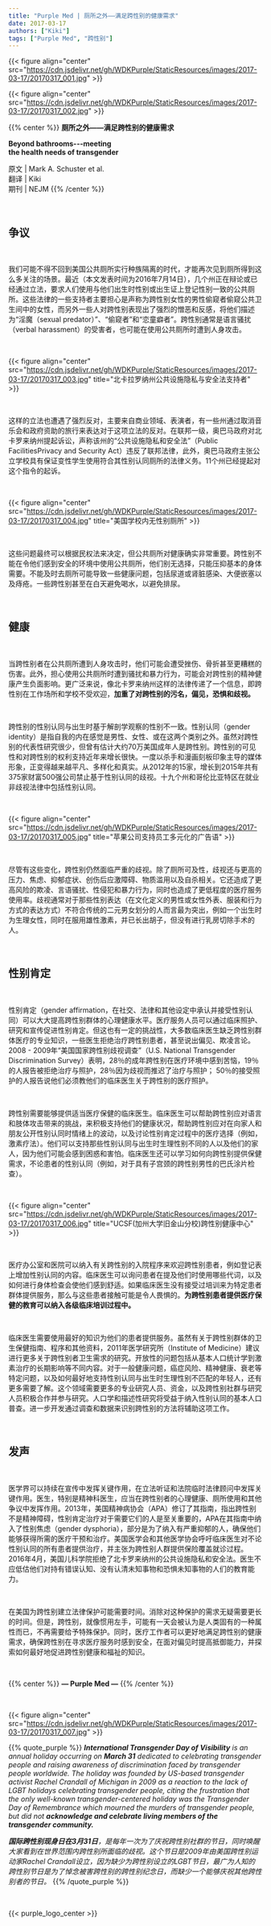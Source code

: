 ```yaml
---
title: "Purple Med | 厕所之外——满足跨性别的健康需求"
date: 2017-03-17
authors: ["Kiki"]
tags: ["Purple Med", "跨性别"]
---
```


{{< figure align="center"
src="https://cdn.jsdelivr.net/gh/WDKPurple/StaticResources/images/2017-03-17/20170317_001.jpg" >}}

{{< figure align="center"
src="https://cdn.jsdelivr.net/gh/WDKPurple/StaticResources/images/2017-03-17/20170317_002.jpg" >}}

{{% center %}}
**厕所之外——满足跨性别的健康需求**

**Beyond bathrooms---meeting**<br>
**the health needs of transgender**

原文 | Mark A. Schuster et al.<br>
翻译 | Kiki<br>
期刊 | NEJM
{{% /center %}}

<br>

## 争议

<br>



我们可能不得不回到美国公共厕所实行种族隔离的时代，才能再次见到厕所得到这么多关注的场景。最近（本文发表时间为2016年7月14日），几个州正在辩论或已经通过立法，要求人们使用与他们出生时性别或出生证上登记性别一致的公共厕所。这些法律的一些支持者主要担心是声称为跨性别女性的男性偷窥者偷窥公共卫生间中的女性，而另外一些人对跨性别表现出了强烈的憎恶和反感，将他们描述为“淫魔（sexual predator）”、“偷窥者”和“恋童癖者”。跨性别通常是语言骚扰（verbal harassment）的受害者，也可能在使用公共厕所时遭到人身攻击。

 

{{< figure align="center"
src="https://cdn.jsdelivr.net/gh/WDKPurple/StaticResources/images/2017-03-17/20170317_003.jpg"
title="北卡拉罗纳州公共设施隐私与安全法支持者" >}}

<br>



这样的立法也遭遇了强烈反对，主要来自商业领域、表演者，有一些州通过取消音乐会和政府资助的旅行来表达对于这项立法的反对。在联邦一级，奥巴马政府对北卡罗来纳州提起诉讼，声称该州的“公共设施隐私和安全法”（Public FacilitiesPrivacy and Security Act）违反了联邦法律，此外，奥巴马政府主张公立学校具有保证变性学生使用符合其性别认同厕所的法律义务。11个州已经提起对这个指令的起诉。

<br>



{{< figure align="center"
src="https://cdn.jsdelivr.net/gh/WDKPurple/StaticResources/images/2017-03-17/20170317_004.jpg"
title="美国学校内无性别厕所" >}}

<br>



这些问题最终可以根据民权法来决定，但公共厕所对健康确实非常重要。跨性别不能在令他们感到安全的环境中使用公共厕所，他们别无选择，只能压抑基本的身体需要。不能及时去厕所可能导致一些健康问题，包括尿道或肾脏感染、大便嵌塞以及痔疮。一些跨性别甚至在白天避免喝水，以避免排尿。

 



## 健康

<br>



当跨性别者在公共厕所遭到人身攻击时，他们可能会遭受挫伤、骨折甚至更糟糕的伤害。此外，担心使用公共厕所时遭到骚扰和暴力行为，可能会对跨性别的精神健康产生负面影响。更广泛来说，像北卡罗来纳州这样的法律传递了一个信息，即跨性别在工作场所和学校不受欢迎，**加重了对跨性别的污名，偏见，恐惧和歧视。**

 

跨性别的性别认同与出生时基于解剖学观察的性别不一致。性别认同（gender identity）是指自我的内在感觉是男性、女性、或在这两个类别之外。虽然对跨性别的代表性研究很少，但曾有估计大约70万美国成年人是跨性别。跨性别的可见性和对跨性别的权利支持近年来增长很快。一度以杀手和漫画刻板印象主导的媒体形象，正变得越来越平凡、多样化和真实。从2012年的15家，增长到2015年共有375家财富500强公司禁止基于性别认同的歧视。十九个州和哥伦比亚特区在就业非歧视法律中包括性别认同。

 



{{< figure align="center"
src="https://cdn.jsdelivr.net/gh/WDKPurple/StaticResources/images/2017-03-17/20170317_005.jpg"
title="苹果公司支持员工多元化的广告语" >}}

<br>



尽管有这些变化，跨性别仍然面临严重的歧视。除了厕所可及性，歧视还与更高的压力、焦虑、抑郁症状、创伤后应激障碍、物质滥用以及自杀相关。它还造成了更高风险的欺凌、言语骚扰、性侵犯和暴力行为，同时也造成了更低程度的医疗服务使用率。歧视通常对于那些性别表达（在文化定义的男性或女性外表、服装和行为方式的表达方式）不符合传统的二元男女划分的人而言最为突出，例如一个出生时为生理女性，同时在服用雄性激素，并已长出胡子，但没有进行乳房切除手术的人。

 



## 性别肯定

<br>



性别肯定（gender affirmation，在社交、法律和其他设定中承认并接受性别认同）可以大大提高跨性别群体的心理健康水平。医疗服务人员可以通过临床照护、研究和宣传促进性别肯定。但这也有一定的挑战性，大多数临床医生缺乏跨性别群体医疗的专业知识，一些医生拒绝治疗跨性别患者，甚至说出偏见、欺凌言论。2008 - 2009年“美国国家跨性别歧视调查”（U.S. National Transgender Discrimination Survey）表明，28％的成年跨性别在医疗环境中感到苦恼，19％的人报告被拒绝治疗与照护，28％因为歧视而推迟了治疗与照护； 50％的接受照护的人报告说他们必须教他们的临床医生关于跨性别的医疗照护。

 

跨性别需要能够提供适当医疗保健的临床医生。临床医生可以帮助跨性别应对语言和肢体攻击带来的挑战，来积极支持他们的健康状况，帮助跨性别应对在向家人和朋友公开性别认同时情绪上的波动，以及讨论性别肯定过程中的医疗选择（例如，激素疗法）。他们可以支持那些性别认同与出生时生理性别不同的人以及他们的家人，因为他们可能会感到困惑和害怕。临床医生还可以学习如何向跨性别提供保健需求，不论患者的性别认同（例如，对于具有子宫颈的跨性别男性的巴氏涂片检查）。

 



{{< figure align="center"
src="https://cdn.jsdelivr.net/gh/WDKPurple/StaticResources/images/2017-03-17/20170317_006.jpg"
title="UCSF(加州大学旧金山分校)跨性别健康中心" >}}

<br>



医疗办公室和医院可以纳入有关跨性别的入院程序来欢迎跨性别患者，例如登记表上增加性别认同的内容。临床医生可以询问患者在提及他们时使用哪些代词，以及如何进行身体检查会使他们感到舒适。如果临床医生没有接受过培训来为特定患者群体提供服务，那么与这些患者接触可能是令人畏惧的。**为跨性别患者提供医疗保健的教育可以纳入各级临床培训过程中。**

 

临床医生需要使用最好的知识为他们的患者提供服务。虽然有关于跨性别群体的卫生保健指南、程序和其他资料，2011年医学研究所（Institute of Medicine）建议进行更多关于跨性别者卫生需求的研究。开放性的问题包括从基本人口统计学到激素治疗的长期影响等不同内容。对于一般健康问题，癌症风险、精神健康、衰老等特定问题，以及如何最好地支持性别认同与出生时生理性别不匹配的年轻人，还有更多需要了解。这个领域需要更多的专业研究人员、资金，以及跨性别社群与研究人员积极合作并参与研究。人口学和描述性研究将受益于纳入性别认同的基本人口普查。进一步开发通过调查和数据来识别跨性别的方法将辅助这项工作。

<br>



## 发声

<br>



医学界可以持续在宣传中发挥关键作用，在立法听证和法院临时法律顾问中发挥关键作用。医生，特别是精神科医生，应当在跨性别者的心理健康、厕所使用和其他争议中发挥作用。2013年，美国精神病协会（APA）修订了其指南，指出跨性别不是精神障碍，性别肯定治疗对于需要它们的人是至关重要的，APA在其指南中纳入了性别焦虑（gender dysphoria），部分是为了纳入有严重抑郁的人，确保他们能够获得所需的医疗干预和治疗。美国医学会和其他医学协会呼吁临床医生对不论性别认同的所有患者提供治疗，并主张为跨性别人群提供保险覆盖就诊过程。2016年4月，美国儿科学院拒绝了北卡罗来纳州的公共设施隐私和安全法。医生不应低估他们对持有错误认知、没有认清未知事物和恐惧未知事物的人们的教育能力。

 

在美国为跨性别建立法律保护可能需要时间。消除对这种保护的需求无疑需要更长的时间。但是，跨性别，就像惯用左手，可能有一天会被认为是人类固有的一种属性而已，不再需要给予特殊保护。同时，医疗工作者可以更好地满足跨性别的健康需求，确保跨性别在寻求医疗服务时感到安全，在面对偏见时提高抵御能力，并探索如何最好地促进跨性别健康和福祉的知识。

<br>

{{% center %}}
**— Purple Med —**
{{% /center %}}

<br>

{{< figure align="center"
src="https://cdn.jsdelivr.net/gh/WDKPurple/StaticResources/images/2017-03-17/20170317_007.jpg" >}}

{{% quote_purple %}}
_**International Transgender Day of Visibility** is an annual holiday occurring on **March 31** dedicated to celebrating transgender people and raising awareness of discrimination faced by transgender people worldwide. The holiday was founded by US-based transgender activist Rachel Crandall of Michigan in 2009 as a reaction to the lack of LGBT holidays celebrating transgender people, citing the frustration that the only well-known transgender-centered holiday was the Transgender Day of Remembrance which mourned the murders of transgender people, but did not **acknowledge and celebrate living members of the transgender community.**_

_**国际跨性别现身日在3月31日**，是每年一次为了庆祝跨性别社群的节日，同时唤醒大家看到在世界范围内跨性别所面临的歧视。这个节日是2009年由美国跨性别运动家Rachel Crandall设立，因为缺少为跨性别设立的LGBT节日，最广为人知的跨性别节日是为了悼念被害跨性别的跨性别纪念日，而缺少一个能够庆祝其他跨性别者的节日。_
{{% /quote_purple %}}

<br>

{{< purple_logo_center >}}

